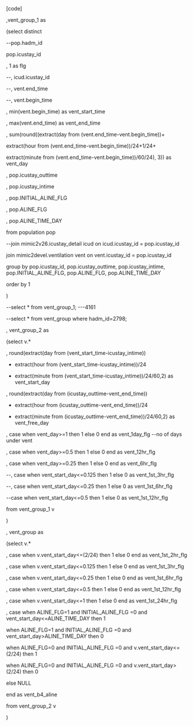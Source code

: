 \[code\]

,vent\_group\_1 as

(select distinct

--pop.hadm\_id

pop.icustay\_id

, 1 as flg

--, icud.icustay\_id

--, vent.end\_time

--, vent.begin\_time

, min(vent.begin\_time) as vent\_start\_time

, max(vent.end\_time) as vent\_end\_time

, sum(round((extract(day from (vent.end\_time-vent.begin\_time))+

extract(hour from (vent.end\_time-vent.begin\_time))/24+1/24+

extract(minute from (vent.end\_time-vent.begin\_time))/60/24), 3)) as
vent\_day

, pop.icustay\_outtime

, pop.icustay\_intime

, pop.INITIAL\_ALINE\_FLG

, pop.ALINE\_FLG

, pop.ALINE\_TIME\_DAY

from population pop

--join mimic2v26.icustay\_detail icud on icud.icustay\_id =
pop.icustay\_id

join mimic2devel.ventilation vent on vent.icustay\_id = pop.icustay\_id

group by pop.icustay\_id, pop.icustay\_outtime, pop.icustay\_intime,
pop.INITIAL\_ALINE\_FLG, pop.ALINE\_FLG, pop.ALINE\_TIME\_DAY

order by 1

)

--select \* from vent\_group\_1; ---4161

--select \* from vent\_group where hadm\_id=2798;

, vent\_group\_2 as

(select v.\*

, round(extract(day from (vent\_start\_time-icustay\_intime))

+ extract(hour from (vent\_start\_time-icustay\_intime))/24

+ extract(minute from (vent\_start\_time-icustay\_intime))/24/60,2) as
vent\_start\_day

, round(extract(day from (icustay\_outtime-vent\_end\_time))

+ extract(hour from (icustay\_outtime-vent\_end\_time))/24

+ extract(minute from (icustay\_outtime-vent\_end\_time))/24/60,2) as
vent\_free\_day

, case when vent\_day&gt;=1 then 1 else 0 end as vent\_1day\_flg --no of
days under vent

, case when vent\_day&gt;=0.5 then 1 else 0 end as vent\_12hr\_flg

, case when vent\_day&gt;=0.25 then 1 else 0 end as vent\_6hr\_flg

--, case when vent\_start\_day&lt;=0.125 then 1 else 0 as
vent\_1st\_3hr\_flg

--, case when vent\_start\_day&lt;=0.25 then 1 else 0 as
vent\_1st\_6hr\_flg

--case when vent\_start\_day&lt;=0.5 then 1 else 0 as
vent\_1st\_12hr\_flg

from vent\_group\_1 v

)

, vent\_group as

(select v.\*

, case when v.vent\_start\_day&lt;=(2/24) then 1 else 0 end as
vent\_1st\_2hr\_flg

, case when v.vent\_start\_day&lt;=0.125 then 1 else 0 end as
vent\_1st\_3hr\_flg

, case when v.vent\_start\_day&lt;=0.25 then 1 else 0 end as
vent\_1st\_6hr\_flg

, case when v.vent\_start\_day&lt;=0.5 then 1 else 0 end as
vent\_1st\_12hr\_flg

, case when v.vent\_start\_day&lt;=1 then 1 else 0 end as
vent\_1st\_24hr\_flg

, case when ALINE\_FLG=1 and INITIAL\_ALINE\_FLG =0 and
vent\_start\_day&lt;=ALINE\_TIME\_DAY then 1

when ALINE\_FLG=1 and INITIAL\_ALINE\_FLG =0 and
vent\_start\_day&gt;ALINE\_TIME\_DAY then 0

when ALINE\_FLG=0 and INITIAL\_ALINE\_FLG =0 and
v.vent\_start\_day&lt;=(2/24) then 1

when ALINE\_FLG=0 and INITIAL\_ALINE\_FLG =0 and
v.vent\_start\_day&gt;(2/24) then 0

else NULL

end as vent\_b4\_aline

from vent\_group\_2 v

)
